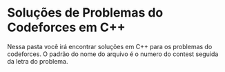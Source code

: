 # Soluções de Problemas do Codeforces em C++

Nessa pasta você irá encontrar soluções em C++ para os problemas do codeforces.
O padrão do nome do arquivo é o numero do contest seguida da letra do problema.
